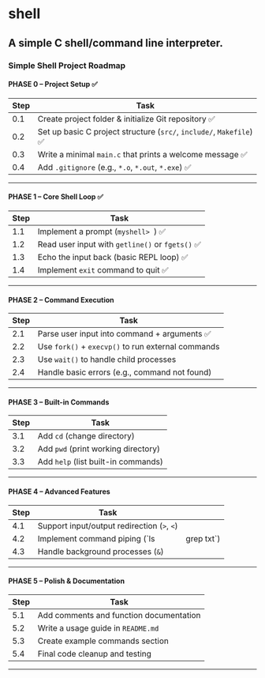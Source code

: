 # shell
A simple C shell/command line interpreter.
---

### **Simple Shell Project Roadmap**

#### **PHASE 0 – Project Setup** ✅

| Step | Task                                                              |
| ---- | ----------------------------------------------------------------- |
| 0.1  | Create project folder & initialize Git repository ✅              |
| 0.2  | Set up basic C project structure (`src/`, `include/`, `Makefile`) ✅|
| 0.3  | Write a minimal `main.c` that prints a welcome message ✅           |
| 0.4  | Add `.gitignore` (e.g., `*.o`, `*.out`, `*.exe`) ✅               |

---

#### **PHASE 1 – Core Shell Loop** ✅

| Step | Task                                          |
| ---- | --------------------------------------------- |
| 1.1  | Implement a prompt (`myshell> `) ✅             |
| 1.2  | Read user input with `getline()` or `fgets()` ✅ |
| 1.3  | Echo the input back (basic REPL loop) ✅        |
| 1.4  | Implement `exit` command to quit ✅             |

---

#### **PHASE 2 – Command Execution**

| Step | Task                                               |
| ---- | -------------------------------------------------- |
| 2.1  | Parse user input into command + arguments ✅         |
| 2.2  | Use `fork()` + `execvp()` to run external commands |
| 2.3  | Use `wait()` to handle child processes             |
| 2.4  | Handle basic errors (e.g., command not found)      |

---

#### **PHASE 3 – Built-in Commands**

| Step | Task                                |
| ---- | ----------------------------------- |
| 3.1  | Add `cd` (change directory)         |
| 3.2  | Add `pwd` (print working directory) |
| 3.3  | Add `help` (list built-in commands) |

---

#### **PHASE 4 – Advanced Features**

| Step | Task                                        |             |
| ---- | ------------------------------------------- | ----------- |
| 4.1  | Support input/output redirection (`>`, `<`) |             |
| 4.2  | Implement command piping (\`ls              | grep txt\`) |
| 4.3  | Handle background processes (`&`)           |             |

---

#### **PHASE 5 – Polish & Documentation**

| Step | Task                                    |
| ---- | --------------------------------------- |
| 5.1  | Add comments and function documentation |
| 5.2  | Write a usage guide in `README.md`      |
| 5.3  | Create example commands section         |
| 5.4  | Final code cleanup and testing          |

---
